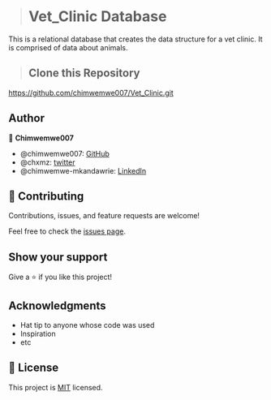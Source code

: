 > # Vet_Clinic Database
This is a relational database that creates the data structure for a vet clinic. It is comprised of data about animals.

>   ## Clone this Repository
https://github.com/chimwemwe007/Vet_Clinic.git

## Author

👤 **Chimwemwe007**

- @chimwemwe007: [GitHub](https://github.com/chimwemwe007)
- @chxmz: [twitter](https://twitter.com/chxmz)
- @chimwemwe-mkandawrie: [LinkedIn](https://linkedin.com/in/chimwemwe-mkandawire)


## 🤝 Contributing

Contributions, issues, and feature requests are welcome!

Feel free to check the [issues page](../../issues/).

## Show your support

Give a ⭐️ if you like this project!

## Acknowledgments

- Hat tip to anyone whose code was used
- Inspiration
- etc

## 📝 License

This project is [MIT](./MIT.md) licensed.
